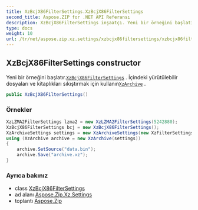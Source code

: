 ```yaml
---
title: XzBcjX86FilterSettings.XzBcjX86FilterSettings
second_title: Aspose.ZIP for .NET API Referansı
description: XzBcjX86FilterSettings inşaatçı. Yeni bir örneğini başlatır.XzBcjX86FilterSettings . İçindeki yürütülebilir dosyaları ve kitaplıkları sıkıştırmak için kullanınXzArchive .
type: docs
weight: 10
url: /tr/net/aspose.zip.xz.settings/xzbcjx86filtersettings/xzbcjx86filtersettings/
---
```

## XzBcjX86FilterSettings constructor

Yeni bir örneğini başlatır.[`XzBcjX86FilterSettings`](../) . İçindeki yürütülebilir dosyaları ve kitaplıkları sıkıştırmak için kullanın[`XzArchive`](../../../aspose.zip.xz/xzarchive/) .

```csharp
public XzBcjX86FilterSettings()
```

### Örnekler

```csharp
XzLZMA2FilterSettings lzma2 = new XzLZMA2FilterSettings(5242880);
XzBcjX86FilterSettings bcj = new XzBcjX86FilterSettings();
XzArchiveSettings settings = new XzArchiveSettings(new XzFilterSettings[] {bcj,lzma2}, 10485760, XzCheckType.Crc32);
using (XzArchive archive = new XzArchive(settings))
{
    archive.SetSource("data.bin");
    archive.Save("archive.xz");
}
```

### Ayrıca bakınız

* class [XzBcjX86FilterSettings](../)
* ad alanı [Aspose.Zip.Xz.Settings](../../xzbcjx86filtersettings/)
* toplantı [Aspose.Zip](../../../)


